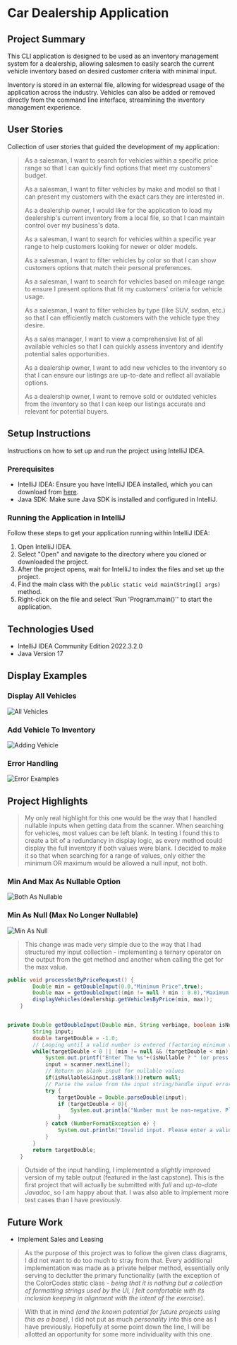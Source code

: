 # Car Dealership Application

## Project Summary

This CLI application is designed to be used as an inventory management system for a dealership, allowing salesmen to easily search the current vehicle inventory based on desired customer criteria with minimal input.

Inventory is stored in an external file, allowing for widespread usage of the application across the industry. Vehicles can also be added or removed directly from the command line interface, streamlining the inventory management experience.

## User Stories

Collection of user stories that guided the development of my application:
>As a salesman, I want to search for vehicles within a specific price range so that I can quickly find options that meet my customers' budget.
>
>As a salesman, I want to filter vehicles by make and model so that I can present my customers with the exact cars they are interested in.
>
>As a dealership owner, I would like for the application to load my dealership's current inventory from a local file, so that I can maintain control over my business's data.
>
>As a salesman, I want to search for vehicles within a specific year range to help customers looking for newer or older models.
>
>As a salesman, I want to filter vehicles by color so that I can show customers options that match their personal preferences.
>
>As a salesman, I want to search for vehicles based on mileage range to ensure I present options that fit my customers' criteria for vehicle usage.
>
>As a salesman, I want to filter vehicles by type (like SUV, sedan, etc.) so that I can efficiently match customers with the vehicle type they desire.
>
>As a sales manager, I want to view a comprehensive list of all available vehicles so that I can quickly assess inventory and identify potential sales opportunities.
>
>As a dealership owner, I want to add new vehicles to the inventory so that I can ensure our listings are up-to-date and reflect all available options.
>
>As a dealership owner, I want to remove sold or outdated vehicles from the inventory so that I can keep our listings accurate and relevant for potential buyers.

## Setup Instructions

Instructions on how to set up and run the project using IntelliJ IDEA.

### Prerequisites

- IntelliJ IDEA: Ensure you have IntelliJ IDEA installed, which you can download from [here](https://www.jetbrains.com/idea/download/).
- Java SDK: Make sure Java SDK is installed and configured in IntelliJ.

### Running the Application in IntelliJ

Follow these steps to get your application running within IntelliJ IDEA:

1. Open IntelliJ IDEA.
2. Select "Open" and navigate to the directory where you cloned or downloaded the project.
3. After the project opens, wait for IntelliJ to index the files and set up the project.
4. Find the main class with the `public static void main(String[] args)` method.
5. Right-click on the file and select 'Run 'Program.main()'' to start the application.

## Technologies Used

- IntelliJ IDEA Community Edition 2022.3.2.0
- Java Version 17

## Display Examples

### Display All Vehicles

![All Vehicles](https://github.com/cpyup/car_dealership/blob/main/screenshots/display_all.png?raw=true)

### Add Vehicle To Inventory

![Adding Vehicle](https://github.com/cpyup/car_dealership/blob/main/screenshots/add_vehicle.png?raw=true)

### Error Handling

![Error Examples](https://github.com/cpyup/car_dealership/blob/main/screenshots/errors.png?raw=true)

## Project Highlights

>My only real highlight for this one would be the way that I handled nullable inputs when getting data from the scanner. When searching for vehicles, most values can be left blank. In testing I found this to create a bit of a redundancy in display logic, as every method could display the full inventory if both values were blank. I decided to make it so that when searching for a range of values, only either the minimum OR maximum would be allowed a null input, not both.

### Min And Max As Nullable Option

![Both As Nullable](https://github.com/cpyup/car_dealership/blob/main/screenshots/min_max.png?raw=true)

### Min As Null (Max No Longer Nullable)

![Min As Null](https://github.com/cpyup/car_dealership/blob/main/screenshots/min_null_max.png?raw=true)

>This change was made very simple due to the way that I had structured my input collection - implementing a ternary operator on the output from the get method and another when calling the get for the max value.

```java
public void processGetByPriceRequest() {
        Double min = getDoubleInput(0.0,"Minimum Price",true);
        Double max = getDoubleInput((min != null ? min : 0.0),"Maximum Price",(min != null));
        displayVehicles(dealership.getVehiclesByPrice(min, max));
    }


private Double getDoubleInput(Double min, String verbiage, boolean isNullable){
        String input;
        double targetDouble = -1.0;
        // Looping until a valid number is entered (factoring minimum value param, if set)
        while(targetDouble < 0 || (min != null && (targetDouble < min))){
            System.out.printf("Enter The %s"+(isNullable ? " (or press 'enter' to leave blank)" : "")+": ",verbiage);
            input = scanner.nextLine();
            // Return on blank input for nullable values
            if(isNullable&&input.isBlank())return null;
            // Parse the value from the input string/handle input error
            try {
                targetDouble = Double.parseDouble(input);
                if (targetDouble < 0){
                    System.out.println("Number must be non-negative. Please try again.");
                }
            } catch (NumberFormatException e) {
                System.out.println("Invalid input. Please enter a valid number.");
            }
        }
        return targetDouble;
    }
```

>Outside of the input handling, I implemented a *slightly* improved version of my table output (featured in the last capstone). This is the first project that will actually be submitted with *full* and *up-to-date Javadoc*, so I am happy about that. I was also able to implement more test cases than I have previously.

## Future Work

- Implement Sales and Leasing

>As the purpose of this project was to follow the given class diagrams, I did not want to do too much to stray from that. Every additional implementation was made as a private helper method, essentially only serving to declutter the primary functionality (with the exception of the ColorCodes static class - *being that it is nothing but a collection of formatting strings used by the UI, I felt comfortable with its inclusion keeping in alignment with the intent of the exercise*). 

>With that in mind *(and the known potential for future projects using this as a base)*, I did not put as much *personality* into this one as I have previously. Hopefully at some point down the line, I will be allotted an opportunity for some more individuality with this one.